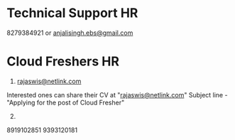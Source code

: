 # Technical Support HR 

8279384921 or anjalisingh.ebs@gmail.com

# Cloud Freshers HR 

1) rajaswis@netlink.com

Interested ones can share their CV at "rajaswis@netlink.com"
Subject line - "Applying for the post of Cloud Fresher"

2)
  8919102851
  9393120181
